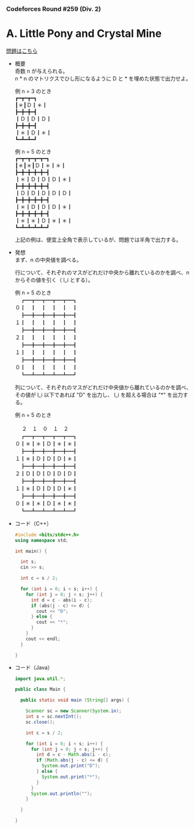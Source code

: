 ### Codeforces Round #259 (Div. 2)

# A. Little Pony and Crystal Mine

  [問題はこちら](https://codeforces.com/problemset/problem/454/A)
  
- 概要<br>
  奇数 n が与えられる。<br>
  n * n のマトリクスでひし形になるように D と * を埋めた状態で出力せよ。<br>
  
  例 n = 3 のとき<br>
  ┏━┳━┳━┓<br>
  ┃＊┃Ｄ┃＊┃<br>
  ┣━╋━╋━┫<br>
  ┃Ｄ┃Ｄ┃Ｄ┃<br>
  ┣━╋━╋━┫<br>
  ┃＊┃Ｄ┃＊┃<br>
  ┗━┻━┻━┛<br>
  
  例 n = 5 のとき<br>
  ┏━┳━┳━┳━┳━┓<br>
  ┃＊┃＊┃Ｄ┃＊┃＊┃<br>
  ┣━╋━╋━╋━╋━┫<br>
  ┃＊┃Ｄ┃Ｄ┃Ｄ┃＊┃<br>
  ┣━╋━╋━╋━╋━┫<br>
  ┃Ｄ┃Ｄ┃Ｄ┃Ｄ┃Ｄ┃<br>
  ┣━╋━╋━╋━╋━┫<br>
  ┃＊┃Ｄ┃Ｄ┃Ｄ┃＊┃<br>
  ┣━╋━╋━╋━╋━┫<br>
  ┃＊┃＊┃Ｄ┃＊┃＊┃<br>
  ┗━┻━┻━┻━┻━┛<br>
  
  上記の例は、便宜上全角で表示しているが、問題では半角で出力する。
  
  
- 発想<br>
  まず、n の中央値を調べる。<br>
  
  行について、それぞれのマスがどれだけ中央から離れているのかを調べ、n からその値を引く（ l_i とする）。<br>
  
    例 n = 5 のとき<br>
  　┏━┳━┳━┳━┳━┓<br>
  ０┃　┃　┃　┃　┃　┃<br>
  　┣━╋━╋━╋━╋━┫<br>
  １┃　┃　┃　┃　┃　┃<br>
  　┣━╋━╋━╋━╋━┫<br>
  ２┃　┃　┃　┃　┃　┃<br>
  　┣━╋━╋━╋━╋━┫<br>
  １┃　┃　┃　┃　┃　┃<br>
  　┣━╋━╋━╋━╋━┫<br>
  ０┃　┃　┃　┃　┃　┃<br>
  　┗━┻━┻━┻━┻━┛<br>
   
  列について、それぞれのマスがどれだけ中央値から離れているのかを調べ、その値が l_i 以下であれば "D" を出力し、
  l_i を超える場合は "*" を出力する。<br>
  
  例 n = 5 のとき<br>
  <br>
  　  ２　１　０　１　２<br>
  　┏━┳━┳━┳━┳━┓<br>
  ０┃＊┃＊┃Ｄ┃＊┃＊┃<br>
  　┣━╋━╋━╋━╋━┫<br>
  １┃＊┃Ｄ┃Ｄ┃Ｄ┃＊┃<br>
  　┣━╋━╋━╋━╋━┫<br>
  ２┃Ｄ┃Ｄ┃Ｄ┃Ｄ┃Ｄ┃<br>
  　┣━╋━╋━╋━╋━┫<br>
  １┃＊┃Ｄ┃Ｄ┃Ｄ┃＊┃<br>
  　┣━╋━╋━╋━╋━┫<br>
  ０┃＊┃＊┃Ｄ┃＊┃＊┃<br>
  　┗━┻━┻━┻━┻━┛<br>
  
  
- コード（C++）

  ```cpp
  #include <bits/stdc++.h>
  using namespace std;

  int main() {

    int s;
    cin >> s;

    int c = s / 2;

    for (int i = 0; i < s; i++) {
      for (int j = 0; j < s; j++) {
        int d = c - abs(i - c);
        if (abs(j - c) <= d) {
          cout << "D";
        } else {
          cout << "*";
        }
      }
      cout << endl;
    }

  }
  ```
  
- コード（Java）

  ```java
  import java.util.*;

  public class Main {

    public static void main (String[] args) {

      Scanner sc = new Scanner(System.in);
      int s = sc.nextInt();
      sc.close();

      int c = s / 2;

      for (int i = 0; i < s; i++) {
        for (int j = 0; j < s; j++) {
          int d = c - Math.abs(i - c);
          if (Math.abs(j - c) <= d) {
            System.out.print("D");
          } else {
            System.out.print("*");
          }
        }
        System.out.println("");
      }

    }

  }
  ```
    